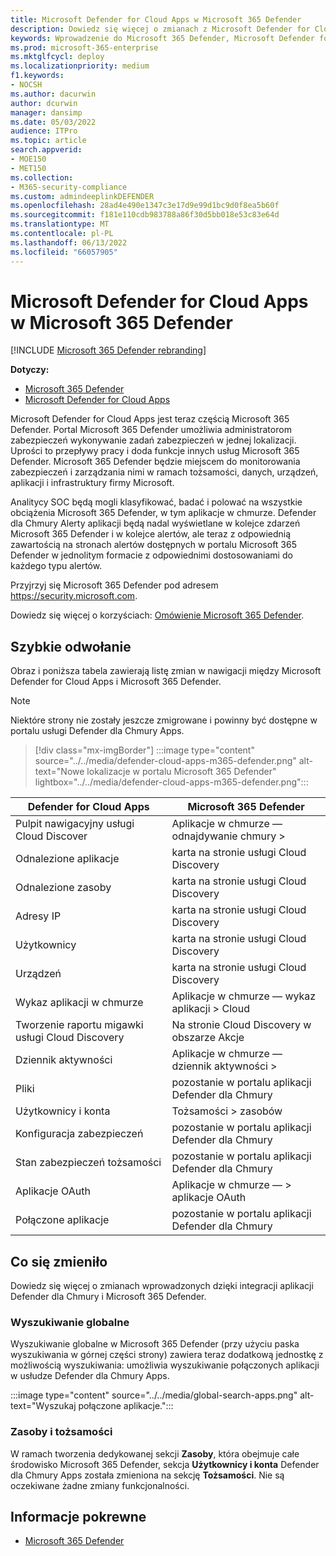 ```yaml
---
title: Microsoft Defender for Cloud Apps w Microsoft 365 Defender
description: Dowiedz się więcej o zmianach z Microsoft Defender for Cloud Apps na Microsoft 365 Defender
keywords: Wprowadzenie do Microsoft 365 Defender, Microsoft Defender for Cloud Apps
ms.prod: microsoft-365-enterprise
ms.mktglfcycl: deploy
ms.localizationpriority: medium
f1.keywords:
- NOCSH
ms.author: dacurwin
author: dcurwin
manager: dansimp
ms.date: 05/03/2022
audience: ITPro
ms.topic: article
search.appverid:
- MOE150
- MET150
ms.collection:
- M365-security-compliance
ms.custom: admindeeplinkDEFENDER
ms.openlocfilehash: 28ad4e490e1347c3e17d9e99d1bc9d0f8ea5b60f
ms.sourcegitcommit: f181e110cdb983788a86f30d5bb018e53c83e64d
ms.translationtype: MT
ms.contentlocale: pl-PL
ms.lasthandoff: 06/13/2022
ms.locfileid: "66057905"
---
```

# <a name="microsoft-defender-for-cloud-apps-in-microsoft-365-defender"></a>Microsoft Defender for Cloud Apps w Microsoft 365 Defender

[!INCLUDE [Microsoft 365 Defender rebranding](../includes/microsoft-defender.md)]

**Dotyczy:**

- [Microsoft 365 Defender](microsoft-365-defender.md)
- [Microsoft Defender for Cloud Apps](/defender-cloud-apps/)

Microsoft Defender for Cloud Apps jest teraz częścią Microsoft 365 Defender. Portal Microsoft 365 Defender umożliwia administratorom zabezpieczeń wykonywanie zadań zabezpieczeń w jednej lokalizacji. Uprości to przepływy pracy i doda funkcje innych usług Microsoft 365 Defender. Microsoft 365 Defender będzie miejscem do monitorowania zabezpieczeń i zarządzania nimi w ramach tożsamości, danych, urządzeń, aplikacji i infrastruktury firmy Microsoft.

Analitycy SOC będą mogli klasyfikować, badać i polować na wszystkie obciążenia Microsoft 365 Defender, w tym aplikacje w chmurze.
Defender dla Chmury Alerty aplikacji będą nadal wyświetlane w kolejce zdarzeń Microsoft 365 Defender i w kolejce alertów, ale teraz z odpowiednią zawartością na stronach alertów dostępnych w portalu Microsoft 365 Defender w jednolitym formacie z odpowiednimi dostosowaniami do każdego typu alertów.

Przyjrzyj się Microsoft 365 Defender pod adresem <https://security.microsoft.com>.

Dowiedz się więcej o korzyściach: [Omówienie Microsoft 365 Defender](microsoft-365-defender.md).

## <a name="quick-reference"></a>Szybkie odwołanie

Obraz i poniższa tabela zawierają listę zmian w nawigacji między Microsoft Defender for Cloud Apps i Microsoft 365 Defender.

> [!NOTE]
> Niektóre strony nie zostały jeszcze zmigrowane i powinny być dostępne w portalu usługi Defender dla Chmury Apps.

> [!div class="mx-imgBorder"]
> :::image type="content" source="../../media/defender-cloud-apps-m365-defender.png" alt-text="Nowe lokalizacje w portalu Microsoft 365 Defender" lightbox="../../media/defender-cloud-apps-m365-defender.png":::

| Defender for Cloud Apps | Microsoft 365 Defender |
|---------|---------|
| Pulpit nawigacyjny usługi Cloud Discover | Aplikacje w chmurze — odnajdywanie chmury > |
| Odnalezione aplikacje | karta na stronie usługi Cloud Discovery |
| Odnalezione zasoby | karta na stronie usługi Cloud Discovery |
| Adresy IP | karta na stronie usługi Cloud Discovery |
| Użytkownicy | karta na stronie usługi Cloud Discovery |
| Urządzeń | karta na stronie usługi Cloud Discovery |
| Wykaz aplikacji w chmurze |  Aplikacje w chmurze — wykaz aplikacji > Cloud |
| Tworzenie raportu migawki usługi Cloud Discovery | Na stronie Cloud Discovery w obszarze Akcje |
| Dziennik aktywności | Aplikacje w chmurze — dziennik aktywności > |
| Pliki | pozostanie w portalu aplikacji Defender dla Chmury |
| Użytkownicy i konta | Tożsamości > zasobów |
| Konfiguracja zabezpieczeń | pozostanie w portalu aplikacji Defender dla Chmury |
| Stan zabezpieczeń tożsamości | pozostanie w portalu aplikacji Defender dla Chmury |
| Aplikacje OAuth | Aplikacje w chmurze — > aplikacje OAuth |
| Połączone aplikacje | pozostanie w portalu aplikacji Defender dla Chmury |

## <a name="whats-changed"></a>Co się zmieniło

Dowiedz się więcej o zmianach wprowadzonych dzięki integracji aplikacji Defender dla Chmury i Microsoft 365 Defender.

### <a name="global-search"></a>Wyszukiwanie globalne

Wyszukiwanie globalne w Microsoft 365 Defender (przy użyciu paska wyszukiwania w górnej części strony) zawiera teraz dodatkową jednostkę z możliwością wyszukiwania: umożliwia wyszukiwanie połączonych aplikacji w usłudze Defender dla Chmury Apps.

:::image type="content" source="../../media/global-search-apps.png" alt-text="Wyszukaj połączone aplikacje.":::

### <a name="assets-and-identities"></a>Zasoby i tożsamości

W ramach tworzenia dedykowanej sekcji **Zasoby**, która obejmuje całe środowisko Microsoft 365 Defender, sekcja **Użytkownicy i konta** Defender dla Chmury Apps została zmieniona na sekcję **Tożsamości**. Nie są oczekiwane żadne zmiany funkcjonalności.

## <a name="related-information"></a>Informacje pokrewne

- [Microsoft 365 Defender](microsoft-365-defender.md)
